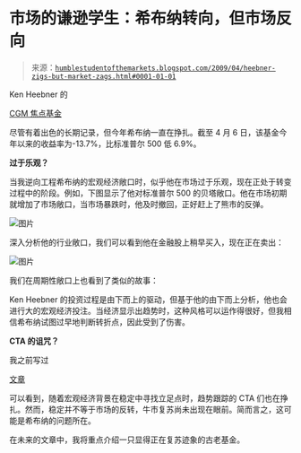 <!--yml

category: 未分类

date: 2024-05-18 00:55:52

-->

# 市场的谦逊学生：希布纳转向，但市场反向

> 来源：[`humblestudentofthemarkets.blogspot.com/2009/04/heebner-zigs-but-market-zags.html#0001-01-01`](https://humblestudentofthemarkets.blogspot.com/2009/04/heebner-zigs-but-market-zags.html#0001-01-01)

Ken Heebner 的

[CGM 焦点基金](http://quicktake.morningstar.com/FundNet/TotalReturns.aspx?Country=USA&Symbol=CGMFX)

尽管有着出色的长期记录，但今年希布纳一直在挣扎。截至 4 月 6 日，该基金今年以来的收益率为-13.7%，比标准普尔 500 低 6.9%。

**过于乐观？**

当我逆向工程希布纳的宏观经济敞口时，似乎他在市场过于乐观，现在正处于转变过程中的阶段。例如，下图显示了他对标准普尔 500 的贝塔敞口。他在市场初期就增加了市场敞口，当市场暴跌时，他及时撤回，正好赶上了熊市的反弹。

![图片](https://blogger.googleusercontent.com/img/b/R29vZ2xl/AVvXsEht8Zg4d_xmhqgnG6hJHgDpTOQI6nG8kCb6JMacyl9C-8sw5a6g537QM0TxMBile9s7KYQ0eBzvzvPK1PMjWlTBAS3LzIFroeA632O6t5eu2ujVr_uPThKsNWVOS9DmaUmJO_r8Vn8tgLE1/s1600-h/Beta.JPG)

深入分析他的行业敞口，我们可以看到他在金融股上稍早买入，现在正在卖出：

![图片](https://blogger.googleusercontent.com/img/b/R29vZ2xl/AVvXsEgSuws7Yb5Th_Oo1P8U7jOnp-weLwuFzjuHe-87mBFKH9Ym57hnASJ6i6JcPYULb_coERfj9CvlpVscpw9v4nrs52mvAYFgqYJo63l_vKaRn6zA7Id6-0-B5J4MOBQxILTKv_Z4igPwFFdY/s1600-h/Financials.JPG)

我们在周期性敞口上也看到了类似的故事：

Ken Heebner 的投资过程是由下而上的驱动，但基于他的由下而上分析，他也会进行大的宏观经济投注。当经济显示出趋势时，这种风格可以运作得很好，但我相信希布纳试图过早地判断转折点，因此受到了伤害。

**CTA 的诅咒？**

我之前写过

[文章](http://humblestudentofthemarkets.blogspot.com/2009/03/cta-performance-is-another-sign-of.html)

可以看到，随着宏观经济背景在稳定中寻找立足点时，趋势跟踪的 CTA 们也在挣扎。然而，稳定并不等于市场的反转，牛市复苏尚未出现在眼前。简而言之，这可能是希布纳的问题所在。

在未来的文章中，我将重点介绍一只显得正在复苏迹象的古老基金。
